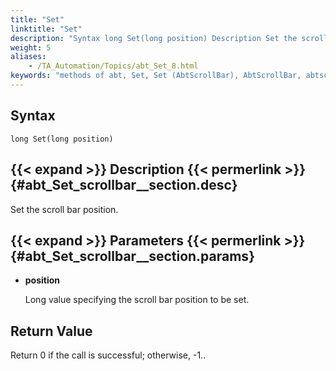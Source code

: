 ```yaml
--- 
title: "Set"
linktitle: "Set"
description: "Syntax long Set(long position) Description Set the scroll bar position. Parameters position Long value specifying the scroll bar position to be set. Return Value Return 0 if the call is successful; ..."
weight: 5
aliases: 
    - /TA_Automation/Topics/abt_Set_8.html
keywords: "methods of abt, Set, Set (AbtScrollBar), AbtScrollBar, abtscrollbar set, set position of scroll bar, move scroll bar to specific position"
---
```


## Syntax

`long Set(long position)`

## {{< expand >}} Description {{< permerlink >}} {#abt_Set_scrollbar__section.desc} 

Set the scroll bar position.

## {{< expand >}} Parameters {{< permerlink >}} {#abt_Set_scrollbar__section.params} 

-   **position**

    Long value specifying the scroll bar position to be set.


## Return Value

Return 0 if the call is successful; otherwise, -1..



